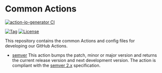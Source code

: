 # Common Actions

[![action-io-generator CI](https://github.com/peinser/actions/workflows/action-io-generator%20CI/badge.svg)](https://github.com/peinser/actions/actions)

[![Tag](https://img.shields.io/github/v/tag/peinser/actions)](https://github.com/peinser/common/tags)
[![License](https://img.shields.io/github/license/peinser/actions)](./LICENSE)

This repository contains the common Actions and config files for developing our GitHub Actions.

- [semver](./semver) This action bumps the patch, minor or major version and returns the current release version and next development version. The action is compliant with the [semver 2.x](./semver/semver) specification.
